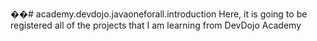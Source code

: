 ��#   a c a d e m y . d e v d o j o . j a v a o n e f o r a l l . i n t r o d u c t i o n  
 
Here, it is going to be registered all of the projects that I am learning from DevDojo Academy

